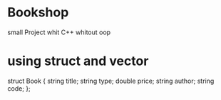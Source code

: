 # Bookshop
small Project whit C++ whitout oop
# using struct and vector 
struct Book {
    string title;
    string type;
    double price;
    string author;
    string code;
};


